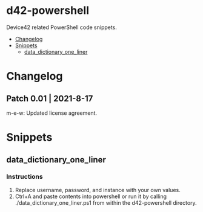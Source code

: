 # d42-powershell
Device42 related PowerShell code snippets.

- [Changelog](#changelog)
- [Snippets](#snippets)
    - [data_dictionary_one_liner](#data_dictionary_one_liner)
# Changelog
## Patch 0.01 | 2021-8-17
m-e-w: Updated license agreement. 

# Snippets
## data_dictionary_one_liner
### Instructions
1. Replace username, password, and instance with your own values.
2. Ctrl+A and paste contents into powershell or run it by calling ./data_dictionary_one_liner.ps1 from within the d42-powershell directory.